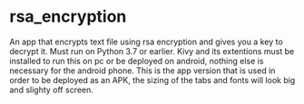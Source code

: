 # rsa_encryption
An app that encrypts text file using rsa encryption and gives you a key to decrypt it. Must run on Python 3.7 or earlier.
Kivy and its extentions must be installed to run this on pc or be deployed on android, nothing else is necessary for the android phone.
This is the app version that is used in order to be deployed as an APK, the sizing of the tabs and fonts will look big and slighty off screen.

